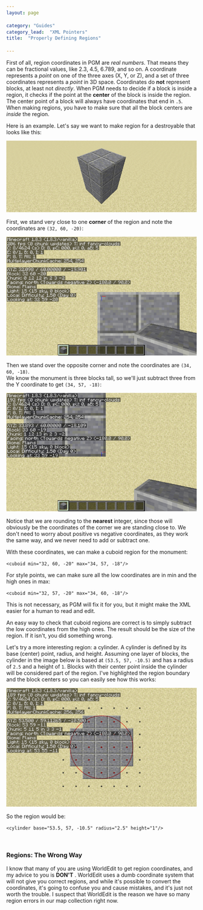 ```yaml
---
layout: page

category: "Guides"
category_lead:  "XML Pointers"
title:  "Properly Defining Regions"

---
```


First of all, region coordinates in PGM are _real numbers_. That means they can be fractional values, like 2.3, 4.5, 6.789, and so on. A coordinate represents a _point_ on one of the three axes (X, Y, or Z), and a set of three coordinates represents a _point_ in 3D space. Coordinates do **not** represent blocks, at least not _directly_. When PGM needs to decide if a block is inside a region, it checks if the point at the **center** of the block is inside the region. The center point of a block will always have coordinates that end in `.5`. When making regions, you have to make sure that all the block centers are _inside_ the region.

Here is an example. Let's say we want to make region for a destroyable that looks like this:

<p class="scroll"><img src="/img/regions/destroyable.png"/></p>

First, we stand very close to one **corner** of the region and note the coordinates are `(32, 60, -20)`:

<p class="scroll"><img src="/img/regions/destroyable_c1.png"/></p>

Then we stand over the opposite corner and note the coordinates are `(34, 60, -18)`.<br/> We know the monument is three blocks tall, so we'll just subtract three from the Y coordinate to get `(34, 57, -18)`:

<p class="scroll"><img src="/img/regions/destroyable_c2.png"/></p>

Notice that we are rounding to the  **nearest** integer, since those will obviously be the coordinates of the corner we are standing close to. We don't need to worry about positive vs negative coordinates, as they work the same way, and we never need to add or subtract one.

With these coordinates, we can make a cuboid region for the monument:

    <cuboid min="32, 60, -20" max="34, 57, -18"/>

For style points, we can make sure all the low coordinates are in min and the high ones in max:

    <cuboid min="32, 57, -20" max="34, 60, -18"/>

This is not necessary, as PGM will fix it for you, but it might make the XML easier for a human to read and edit.

An easy way to check that cuboid regions are correct is to simply subtract the low coordinates from the high ones. The result should be the size of the region. If it isn't, you did something wrong.

Let's try a more interesting region: a cylinder. A cylinder is defined by its base (center) point, radius, and height. Assuming one layer of blocks, the cylinder in the image below is based at `(53.5, 57, -10.5)` and has a radius of `2.5` and a height of `1`. Blocks with their center point inside the cylinder will be considered part of the region. I've highlighted the region boundary and the block centers so you can easily see how this works:

<p class="scroll"><img src="/img/regions/cylinder.png"/></p>

So the region would be:

    <cylinder base="53.5, 57, -10.5" radius="2.5" height="1"/>


<br/>

### Regions: The Wrong Way
I know that many of you are using WorldEdit to get region coordinates, and my advice to you is **DON'T** . WorldEdit uses a dumb coordinate system that will not give you correct regions, and while it's possible to convert the coordinates, it's going to confuse you and cause mistakes, and it's just not worth the trouble. I suspect that WorldEdit is the reason we have so many region errors in our map collection right now.
